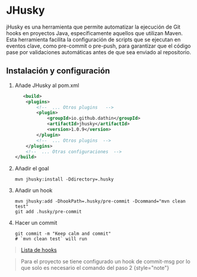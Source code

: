 # JHusky

jHusky es una herramienta que permite automatizar la ejecución de Git hooks en proyectos Java,
específicamente aquellos que utilizan Maven. Esta herramienta facilita la configuración de 
scripts que se ejecutan en eventos clave, como pre-commit o pre-push, para garantizar que el 
código pase por validaciones automáticas antes de que sea enviado al repositorio.

## Instalación y configuración 
    
1. Añade JHusky al pom.xml  
    ```xml
       <build>
        <plugins>
            <!--  ... Otros plugins   -->
            <plugin>
                <groupId>io.github.dathin</groupId>
                <artifactId>jhusky</artifactId>
                <version>1.0.9</version>
            </plugin>
            <!--  ... Otros plugins  -->
        </plugins>
        <!--  ... Otras configuraciones  -->
    </build>
    ```
2. Añadir el goal 
   ```
   mvn jhusky:install -Ddirectory=.husky
   ```
3. Añadir un hook
   ```
   mvn jhusky:add -DhookPath=.husky/pre-commit -Dcommand="mvn clean test"
   git add .husky/pre-commit
   ```
4. Hacer un commit
   ```
   git commit -m "Keep calm and commit"
   # `mvn clean test` will run
   ```
> [Lista de hooks](https://git-scm.com/docs/githooks#_hooks)

> Para el proyecto se tiene configurado un hook de commit-msg por lo que solo es necesario el comando del paso 2 
{style="note"}
